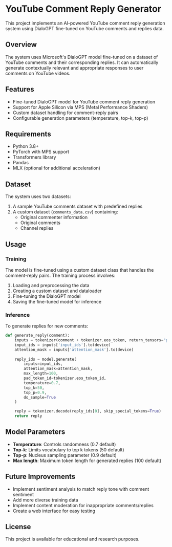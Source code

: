 # YouTube Comment Reply Generator

This project implements an AI-powered YouTube comment reply generation system using DialoGPT fine-tuned on YouTube comments and replies data.

## Overview

The system uses Microsoft's DialoGPT model fine-tuned on a dataset of YouTube comments and their corresponding replies. It can automatically generate contextually relevant and appropriate responses to user comments on YouTube videos.

## Features

- Fine-tuned DialoGPT model for YouTube comment reply generation
- Support for Apple Silicon via MPS (Metal Performance Shaders)
- Custom dataset handling for comment-reply pairs
- Configurable generation parameters (temperature, top-k, top-p)

## Requirements

- Python 3.8+
- PyTorch with MPS support
- Transformers library
- Pandas
- MLX (optional for additional acceleration)

## Dataset

The system uses two datasets:
1. A sample YouTube comments dataset with predefined replies
2. A custom dataset (`comments_data.csv`) containing:
   - Original commenter information
   - Original comments
   - Channel replies

## Usage

### Training

The model is fine-tuned using a custom dataset class that handles the comment-reply pairs. The training process involves:

1. Loading and preprocessing the data
2. Creating a custom dataset and dataloader
3. Fine-tuning the DialoGPT model
4. Saving the fine-tuned model for inference

### Inference

To generate replies for new comments:

```python
def generate_reply(comment):
    inputs = tokenizer(comment + tokenizer.eos_token, return_tensors="pt", padding=True)
    input_ids = inputs['input_ids'].to(device)
    attention_mask = inputs['attention_mask'].to(device)
    
    reply_ids = model.generate(
        inputs=input_ids, 
        attention_mask=attention_mask, 
        max_length=100, 
        pad_token_id=tokenizer.eos_token_id, 
        temperature=0.7, 
        top_k=50, 
        top_p=0.9, 
        do_sample=True
    )

    reply = tokenizer.decode(reply_ids[0], skip_special_tokens=True)
    return reply
```

## Model Parameters

- **Temperature**: Controls randomness (0.7 default)
- **Top-k**: Limits vocabulary to top k tokens (50 default)
- **Top-p**: Nucleus sampling parameter (0.9 default)
- **Max length**: Maximum token length for generated replies (100 default)

## Future Improvements

- Implement sentiment analysis to match reply tone with comment sentiment
- Add more diverse training data
- Implement content moderation for inappropriate comments/replies
- Create a web interface for easy testing

## License

This project is available for educational and research purposes.
